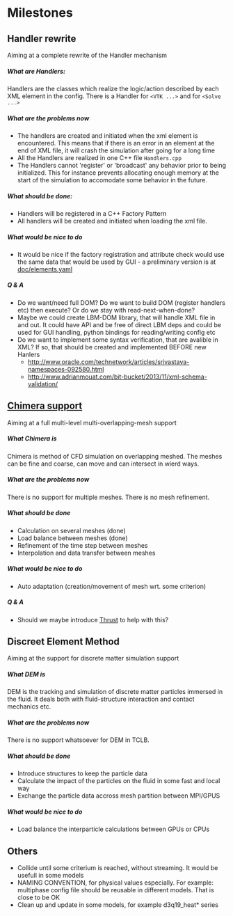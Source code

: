 Milestones
==========

## Handler rewrite

Aiming at a complete rewrite of the Handler mechanism

##### What are Handlers:

Handlers are the classes which realize the logic/action described by each XML element in the config. There is a Handler for `<VTK ...>` and for `<Solve ...>`

##### What are the problems now

- The handlers are created and initiated when the xml element is encountered. 
This means that if there is an error in an element at the end of XML file, it will crash the simulation after going for a long time
- All the Handlers are realized in one C++ file `Handlers.cpp`
- The Handlers cannot 'register' or 'broadcast' any behavior prior to being initialized.
This for instance prevents allocating enough memory at the start of the simulation to accomodate some behavior in the future.

##### What should be done:

- Handlers will be registered in a C++ Factory Pattern
- All handlers will be created and initiated when loading the xml file.

##### What would  be nice to do

- It would be nice if the factory registration and attribute check would use the same data that would be used by GUI - a preliminary version is at [doc/elements.yaml](https://github.com/CFD-GO/TCLB/blob/develop/doc/elements.yaml)

##### Q & A
- Do we want/need full DOM? Do we want to build DOM (register handlers etc) then execute? Or do we stay with read-next-when-done?
- Maybe we could create LBM-DOM library, that will handle XML file in and out. It could have API and be free of direct LBM deps and could be used for GUI handling, python bindings for reading/writing config etc
- Do we want to implement some syntax verification, that are avalible in XML? If so, that should be created and implemented BEFORE new Hanlers
  - http://www.oracle.com/technetwork/articles/srivastava-namespaces-092580.html
  - http://www.adrianmouat.com/bit-bucket/2013/11/xml-schema-validation/

## [Chimera support](https://github.com/CFD-GO/TCLB/milestones/Chimera)

Aiming at a full multi-level multi-overlapping-mesh support

##### What Chimera is

Chimera is method of CFD simulation on overlapping meshed. The meshes can be fine and coarse, can move and can intersect in wierd ways.

##### What are the problems now

There is no support for multiple meshes. There is no mesh refinement.

##### What should be done

- Calculation on several meshes (done)
- Load balance between meshes (done)
- Refinement of the time step between meshes
- Interpolation and data transfer between meshes

##### What would be nice to do

- Auto adaptation (creation/movement of mesh wrt. some criterion)

##### Q & A

- Should we maybe introduce [Thrust](http://docs.nvidia.com/cuda/thrust/#axzz4BMnH2J5A) to help with this?

## Discreet Element Method

Aiming at the support for discrete matter simulation support

##### What DEM is

DEM is the tracking and simulation of discrete matter particles immersed in the fluid. It deals both with fluid-structure interaction and contact mechanics etc.

##### What are the problems now

There is no support whatsoever for DEM in TCLB.

##### What should be done

- Introduce structures to keep the particle data
- Calculate the impact of the particles on the fluid in some fast and local way
- Exchange the particle data accross mesh partition between MPI/GPUS

##### What would be nice to do

- Load balance the interparticle calculations between GPUs or CPUs
 

## Others
 - Collide until some criterium is reached, without streaming. It would be usefull in some models 
 - NAMING CONVENTION, for physical values especially. For example: multiphase config file should be reusable in different models. That is close to be OK
 - Clean up and update in some models, for example d3q19_heat* series


